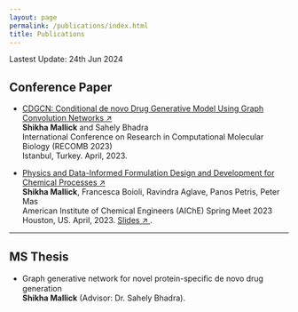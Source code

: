 ```yaml
---
layout: page
permalink: /publications/index.html
title: Publications
---
```


Lastest Update: 24th Jun 2024&nbsp;

## Conference Paper

- <a href="https://link.springer.com/chapter/10.1007/978-3-031-29119-7_7" target="_blank" rel="noopener"
   aria-label="CDGCN: Conditional de novo Drug Generative Model Using Graph Convolution Networks (opens in a new tab)">
  CDGCN: Conditional de novo Drug Generative Model Using Graph Convolution Networks <span aria-hidden="true">↗</span>
</a><br>**Shikha Mallick** and Sahely Bhadra<br>International Conference on Research in Computational Molecular Biology (RECOMB 2023)<br>Istanbul, Turkey. April, 2023.

- <a href="https://aiche.confex.com/aiche/2023/meetingapp.cgi/Paper/662550" target="_blank" rel="noopener"
   aria-label="Physics and Data-Informed Formulation Design and Development for Chemical Processes (opens in a new tab)">
  Physics and Data-Informed Formulation Design and Development for Chemical Processes <span aria-hidden="true">↗</span>
</a><br>**Shikha Mallick**, Francesca Boioli, Ravindra Aglave, Panos Petris, Peter Mas<br>American Institute of Chemical Engineers (AIChE) Spring Meet 2023<br>Houston, US. April, 2023. <a href="https://www.researchgate.net/profile/Ravindra-Aglave/publication/370133485_Solubility_prediction_of_industrial_chemicals_Feeding_Graph_Neural_Networks_with_physics-based_simulations_data/links/644165b20bd78307c7a0cc84/Solubility-prediction-of-industrial-chemicals-Feeding-Graph-Neural-Networks-with-physics-based-simulations-data.pdf" target="_blank" rel="noopener"
   aria-label="Slides (opens in a new tab)">
  Slides <span aria-hidden="true">↗</span>
</a>.<br>

---

## MS Thesis

- Graph generative network for novel protein-speciﬁc de novo drug generation<br>**Shikha Mallick** (Advisor: Dr. Sahely Bhadra).

  <br>
